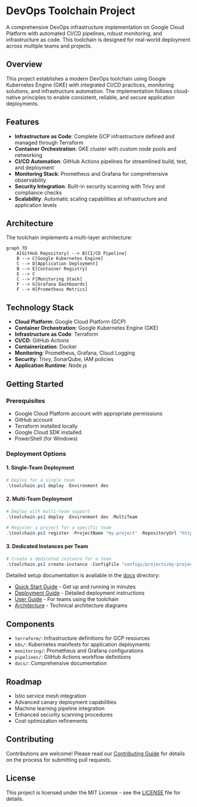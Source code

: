 
# DevOps Toolchain Project

A comprehensive DevOps infrastructure implementation on Google Cloud Platform with automated CI/CD pipelines, robust monitoring, and infrastructure as code. This toolchain is designed for real-world deployment across multiple teams and projects.

## Overview

This project establishes a modern DevOps toolchain using Google Kubernetes Engine (GKE) with integrated CI/CD practices, monitoring solutions, and infrastructure automation. The implementation follows cloud-native principles to enable consistent, reliable, and secure application deployments.

## Features

- **Infrastructure as Code**: Complete GCP infrastructure defined and managed through Terraform
- **Container Orchestration**: GKE cluster with custom node pools and networking
- **CI/CD Automation**: GitHub Actions pipelines for streamlined build, test, and deployment
- **Monitoring Stack**: Prometheus and Grafana for comprehensive observability
- **Security Integration**: Built-in security scanning with Trivy and compliance checks
- **Scalability**: Automatic scaling capabilities at infrastructure and application levels

## Architecture

The toolchain implements a multi-layer architecture:

```mermaid
graph TD
    A[GitHub Repository] --> B[CI/CD Pipeline]
    B --> C[Google Kubernetes Engine]
    C --> D[Application Deployment]
    B --> E[Container Registry]
    E --> C
    C --> F[Monitoring Stack]
    F --> G[Grafana Dashboards]
    F --> H[Prometheus Metrics]
```

## Technology Stack

- **Cloud Platform**: Google Cloud Platform (GCP)
- **Container Orchestration**: Google Kubernetes Engine (GKE)
- **Infrastructure as Code**: Terraform
- **CI/CD**: GitHub Actions
- **Containerization**: Docker
- **Monitoring**: Prometheus, Grafana, Cloud Logging
- **Security**: Trivy, SonarQube, IAM policies
- **Application Runtime**: Node.js

## Getting Started

### Prerequisites

- Google Cloud Platform account with appropriate permissions
- GitHub account
- Terraform installed locally
- Google Cloud SDK installed
- PowerShell (for Windows)

### Deployment Options

#### 1. Single-Team Deployment

```powershell
# Deploy for a single team
.\toolchain.ps1 deploy -Environment dev
```

#### 2. Multi-Team Deployment

```powershell
# Deploy with multi-team support
.\toolchain.ps1 deploy -Environment dev -MultiTeam

# Register a project for a specific team
.\toolchain.ps1 register -ProjectName "my-project" -RepositoryUrl "https://github.com/org/repo" -TeamName "team-a"
```

#### 3. Dedicated Instances per Team

```powershell
# Create a dedicated instance for a team
.\toolchain.ps1 create-instance -ConfigFile "configs/projects/my-project/config.json"
```

Detailed setup documentation is available in the [docs](/docs) directory:

- [Quick Start Guide](docs/QUICKSTART.md) - Get up and running in minutes
- [Deployment Guide](docs/DEPLOYMENT_GUIDE.md) - Detailed deployment instructions
- [User Guide](docs/USER_GUIDE.md) - For teams using the toolchain
- [Architecture](docs/ARCHITECTURE.md) - Technical architecture diagrams

## Components

- `terraform/`: Infrastructure definitions for GCP resources
- `k8s/`: Kubernetes manifests for application deployments
- `monitoring/`: Prometheus and Grafana configurations
- `pipelines/`: GitHub Actions workflow definitions
- `docs/`: Comprehensive documentation

## Roadmap

- Istio service mesh integration
- Advanced canary deployment capabilities
- Machine learning pipeline integration
- Enhanced security scanning procedures
- Cost optimization refinements

## Contributing

Contributions are welcome! Please read our [Contributing Guide](CONTRIBUTING.md) for details on the process for submitting pull requests.

## License

This project is licensed under the MIT License - see the [LICENSE](LICENSE) file for details.
